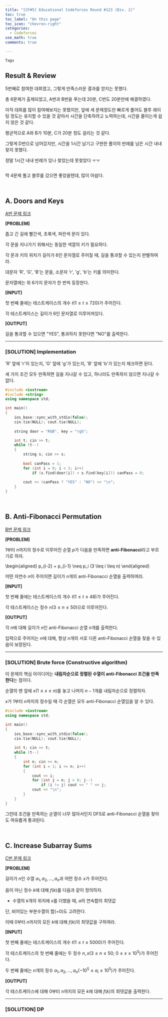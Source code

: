 ```yaml
---
title: "[CF#5] Educational Codeforces Round #123 (Div. 2)"
toc: true
toc_label: "On this page"
toc_icon: "chevron-right"
categories:
  - Codeforces
use_math: true
comments: true

---
```


`Tags` 

## Result & Review

5번째로 참여한 대회였고, 그렇게 만족스러운 결과를 얻지는 못했다.

총 6문제가 출제되었고, A번과 B번을 푸는데 20분, C번도 20분만에 해결하였다.

아직 대회를 많이 참여해보지는 못했지만, 앞에 세 문제정도만 빠르게 풀어도 블루 레이팅 정도는 유지할 수 있을 것 같아서 시간을 단축하려고 노력하는데, 시간을 줄이는게 쉽지 않은 것 같다.

평균적으로 A와 B가 10분, C가 20분 정도 걸리는 것 같다.

그렇게 D번으로 넘어갔지만, 시간을 1시간 남기고 구현한 풀이의 반례를 남은 시간 내내 찾지 못했다.

정말 1시간 내내 반례가 있나 찾았는데 못찾았다 ㅜㅜ

<img src="">

딱 4문제 풀고 블루를 갔으면 좋았을텐데, 많이 아쉽다.

<br/>

## A. Doors and Keys

[A번 문제 링크](https://codeforces.com/contest/1644/problem/A)

**[PROBLEM]**

좁고 긴 길에 빨간색, 초록색, 파란색 문이 있다.

각 문을 지나가기 위해서는 동일한 색깔의 키가 필요하다.

각 문과 키의 위치가 길이가 6인 문자열로 주어질 때, 길을 통과할 수 있는지 판별하여라.

대문자 'R', 'G', 'B'는 문을, 소문자 'r', 'g', 'b'는 키를 의미한다.

문자열에는 위 6가지 문자가 한 번씩 등장한다.

**[INPUT]**

첫 번째 줄에는 테스트케이스의 개수 $t$($1 \leq t \leq 720$)가 주어진다.

각 테스트케이스는 길이가 6인 문자열로 이루어져있다.

**[OUTPUT]**

길을 통과할 수 있으면 "YES", 통과하지 못한다면 "NO"를 출력한다.

---

### [SOLUTION] Implementation

'R' 앞에 'r'이 있는지, 'G' 앞에 'g'가 있는지, 'B' 앞에 'b'가 있는지 체크하면 된다.

세 가지 조건 모두 만족하면 길을 지나갈 수 있고, 하나라도 만족하지 않으면 지나갈 수 없다.

```cpp
#include <iostream>
#include <string>
using namespace std;

int main()
{
    ios_base::sync_with_stdio(false);
    cin.tie(NULL); cout.tie(NULL);
    
    string door = "RGB", key = "rgb";

    int t; cin >> t;
    while (t--)
    {
        string s; cin >> s;
        
        bool canPass = 1;
        for (int i = 0; i < 3; i++)
            if (s.find(door[i]) < s.find(key[i])) canPass = 0;
        
        cout << (canPass ? "YES" : "NO") << "\n";
    }
}
```

<br/>

## B. Anti-Fibonacci Permutation

[B번 문제 링크](https://codeforces.com/contest/1644/problem/B)

**[PROBLEM]**

$1$부터 $n$까지의 정수로 이루어진 순열 $p$가 다음을 만족하면 **anti-Fibonacci**라고 부르기로 하자.

\begin{aligned}
p_{i-2} + p_{i-1} \neq p_i (3 \leq i \leq n)
\end{aligned}

어떤 자연수 $n$이 주어지면 길이가 $n$개의 anti-Fibonacci 순열을 출력하여라.

**[INPUT]**

첫 번째 줄에는 테스트케이스의 개수 $t$($1 \leq t \leq 48$)가 주어진다.

각 테스트케이스는 정수 $n$($3 \leq n \leq 50$)으로 이루어진다.

**[OUTPUT]**

각 $n$에 대해 길이가 $n$인 anti-Fibonacci 순열 $n$개를 출력한다.

입력으로 주어지는 $n$에 대해, 항상 $n$개의 서로 다른 anti-Fibonacci 순열을 찾을 수 있음이 보장된다.

---

### [SOLUTION] Brute force (Constructive algorithm)

이 문제의 핵심 아이디어는 **내림차순으로 정렬된 수열이 anti-Fibonacci 조건을 만족한다**는 점이다.

순열의 맨 앞에 $x$($1 \leq x \leq n$)를 놓고 나머지 $n-1$개를 내림차순으로 정렬하자.

$x$가 $1$부터 $n$까지의 정수일 때 각 순열은 모두 anti-Fibonacci 순열임을 알 수 있다.

```cpp
#include <iostream>
using namespace std;

int main()
{
    ios_base::sync_with_stdio(false);
    cin.tie(NULL); cout.tie(NULL);
    
    int t; cin >> t;
    while (t--)
    {
        int n; cin >> n;
        for (int i = 1; i <= n; i++)
        {
            cout << i;
            for (int j = n; j > 0; j--)
                if (i != j) cout << " " << j;
            cout << "\n";
        }
    }
}
```

그런데 조건을 만족하는 순열이 너무 많아서인지 DFS로 anti-Fibonacci 순열을 찾아도 여유롭게 통과된다.

<br/>

## C. Increase Subarray Sums

[C번 문제 링크](https://codeforces.com/contest/1644/problem/C)

**[PROBLEM]**

길이가 $n$인 수열 $a_1, a_2, \dots, a_n$과 어떤 정수 $x$가 주어진다.

음이 아닌 정수 $k$에 대해 $f(k)$를 다음과 같이 정의하자.

- 수열의 $k$개의 위치에 $x$를 더했을 때, $a$의 연속합의 최댓값

단, 비어있는 부분수열의 합(=0)도 고려한다.

이때 $0$부터 $n$까지의 모든 $k$에 대해 $f(k)$의 최댓값을 구하여라.

**[INPUT]**

첫 번째 줄에는 테스트케이스의 개수 $t$($1 \leq t \leq 5000$)가 주어진다.

각 테스트케이스의 첫 번째 줄에는 두 정수 $n, x$($3 \leq n \leq 50$; $0 \leq x \leq 10^5$)가 주어진다.

두 번째 줄에는 $n$개의 정수 $a_1, a_2, \dots, a_n$($-10^5 \leq a_i \leq 10^5$)가 주어진다.

**[OUTPUT]**

각 테스트케이스에 대해 $0$부터 $n$까지의 모든 $k$에 대해 $f(k)$의 최댓값을 출력한다.

---

### [SOLUTION] DP



